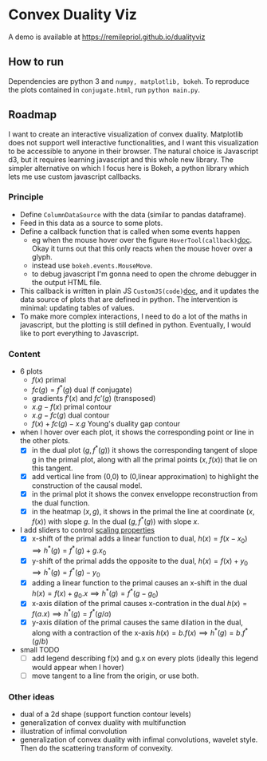 # Convex Duality Viz

A demo is available at <https://remilepriol.github.io/dualityviz> 

## How to run

Dependencies are python 3 and `numpy, matplotlib, bokeh`. 
To reproduce the plots contained in `conjugate.html`, run
`python main.py`. 


## Roadmap

I want to create an interactive visualization of convex duality. 
Matplotlib does not support well interactive functionalities, and I want this visualization to be accessible to anyone in their browser.
The natural choice is Javascript d3, but it requires learning javascript and this whole new library.
The simpler alternative on which I focus here is Bokeh, a python library which lets me use custom javascript callbacks. 

### Principle

* Define `ColumnDataSource` with the data (similar to pandas dataframe). 
* Feed in this data as a source to some plots.
* Define a callback function that is called when some events happen
    * eg when the mouse hover over the figure `HoverTool(callback)`[doc](https://docs.bokeh.org/en/latest/docs/reference/models/tools.html?highlight=hovertool#bokeh.models.tools.HoverTool). Okay it turns out that this only reacts when the mouse hover over a glyph.
    * instead use `bokeh.events.MouseMove`.
    * to debug javascript I'm gonna need to open the chrome debugger in the output HTML file. 
* This callback is written in plain JS `CustomJS(code)`[doc](https://docs.bokeh.org/en/latest/docs/user_guide/interaction/callbacks.html#customjs-for-hover), and it updates the data source of plots that are defined in python. The intervention is minimal: updating tables of values. 
* To make more complex interactions, I need to do a lot of the maths in javascript, but the plotting is still defined in python. Eventually, I would like to port everything to Javascript.


### Content

* 6 plots 
    * $f(x)$ primal
    * $fc(g) = f^*(g)$ dual (f conjugate)
    * gradients $f'(x)$ and $fc'(g)$ (transposed)
    * $x.g-f(x)$ primal contour
    * $x.g - fc(g)$ dual contour
    * $f(x) + fc(g) - x.g$ Young's duality gap contour
* when I hover over each plot, it shows the corresponding point or line in the other plots.
    * [x] in the dual plot $(g,f^*(g))$ it shows the corresponding tangent of slope g in the primal plot, along with all the primal points $(x,f(x))$ that lie on this tangent.
    * [x] add vertical line from (0,0) to (0,linear approximation) to highlight the construction of the causal model.
    * [x] in the primal plot it shows the convex enveloppe reconstruction from the dual function.
    * [x] in the heatmap $(x,g)$,  it shows in the primal the line at coordinate $(x,f(x))$ with slope $g$. In the dual $(g, f^*(g))$ with slope $x$. 
* I add sliders to control [scaling properties](https://en.wikipedia.org/wiki/Convex_conjugate#Scaling_properties)
    * [x] x-shift of the primal adds a linear function to dual, $h(x) = f(x-x_0) \implies h^*(g) = f^*(g) + g.x_0$ 
    * [x] y-shift of the primal adds the opposite to the dual, $h(x) = f(x) + y_0 \implies h^*(g) = f^*(g) - y_0$ 
    * [x] adding a linear function to the primal causes an x-shift in the dual $h(x) = f(x)+g_0.x \implies h^*(g) = f^*(g - g_0)$
    * [x] x-axis dilation of the primal causes x-contration in the dual $h(x) = f(a.x) \implies h^*(g) = f^*(g/a)$
    * [x] y-axis dilation of the primal causes the same dilation in the dual, along with a contraction of the x-axis $h(x) = b.f(x) \implies h^*(g) = b.f^*(g/b)$
    
* small TODO
    * [ ] add legend describing f(x) and g.x on every plots (ideally this legend would appear when I hover)
    * [ ] move tangent to a line from the origin, or use both.

### Other ideas
* dual of a 2d shape (support function contour levels)
* generalization of convex duality with multifunction
* illustration of infimal convolution
* generalization of convex duality with infimal convolutions, wavelet style. Then do the scattering transform of convexity.

